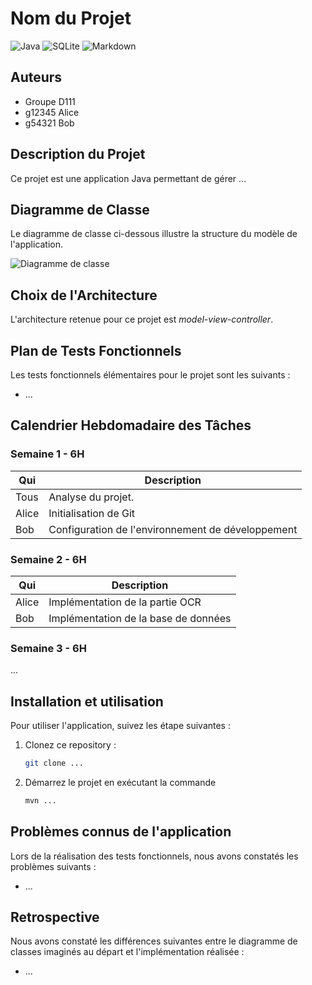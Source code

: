 # Nom du Projet

![Java](https://img.shields.io/badge/Java-ED8B00?style=flat&logo=openjdk&logoColor=white) ![SQLite](https://img.shields.io/badge/SQLite-003B57?style=flat&logo=sqlite&logoColor=white) ![Markdown](https://img.shields.io/badge/Markdown-000000?style=flat&logo=markdown&logoColor=white)    

## Auteurs

- Groupe D111
- g12345 Alice
- g54321 Bob

## Description du Projet

Ce projet est une application Java permettant de gérer ... 


## Diagramme de Classe

Le diagramme de classe ci-dessous illustre la structure du modèle de l'application. 

![Diagramme de classe](./images/diagramme_classe.png)

## Choix de l'Architecture

L'architecture retenue pour ce projet est _model-view-controller_. 


## Plan de Tests Fonctionnels

Les tests fonctionnels élémentaires pour le projet sont les suivants :

- ...

## Calendrier Hebdomadaire des Tâches

### Semaine 1 - 6H

| Qui       | Description  
|--         | --
|Tous       | Analyse du projet.
|Alice      | Initialisation de Git
|Bob        | Configuration de l'environnement de développement

### Semaine 2 - 6H

| Qui       | Description  
|--         | --
|Alice      | Implémentation de la partie OCR
|Bob        | Implémentation de la base de données


### Semaine 3 - 6H

...


## Installation et utilisation

Pour utiliser l'application, suivez les étape suivantes : 

1. Clonez ce repository :
   ```bash
   git clone ...
   ```

2. Démarrez le projet en exécutant la commande 
   ```bash
   mvn ...
   ```


## Problèmes connus de l'application

Lors de la réalisation des tests fonctionnels, nous avons constatés les problèmes suivants : 

- ...

## Retrospective

Nous avons constaté les différences suivantes entre le diagramme de classes imaginés au départ et l'implémentation réalisée : 

- ...


